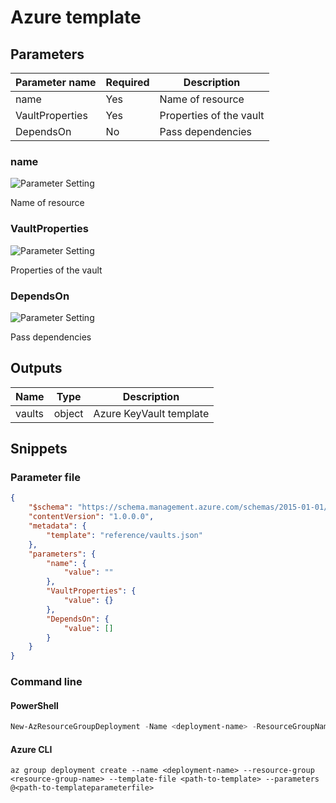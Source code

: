 # Azure template

## Parameters

Parameter name | Required | Description
-------------- | -------- | -----------
name           | Yes      | Name of resource
VaultProperties | Yes      | Properties of the vault
DependsOn      | No       | Pass dependencies

### name

![Parameter Setting](https://img.shields.io/badge/parameter-required-orange?style=flat-square)

Name of resource

### VaultProperties

![Parameter Setting](https://img.shields.io/badge/parameter-required-orange?style=flat-square)

Properties of the vault

### DependsOn

![Parameter Setting](https://img.shields.io/badge/parameter-optional-green?style=flat-square)

Pass dependencies

## Outputs

Name | Type | Description
---- | ---- | -----------
vaults | object | Azure KeyVault template

## Snippets

### Parameter file

```json
{
    "$schema": "https://schema.management.azure.com/schemas/2015-01-01/deploymentParameters.json#",
    "contentVersion": "1.0.0.0",
    "metadata": {
        "template": "reference/vaults.json"
    },
    "parameters": {
        "name": {
            "value": ""
        },
        "VaultProperties": {
            "value": {}
        },
        "DependsOn": {
            "value": []
        }
    }
}
```

### Command line

#### PowerShell

```powershell
New-AzResourceGroupDeployment -Name <deployment-name> -ResourceGroupName <resource-group-name> -TemplateFile <path-to-template> -TemplateParameterFile <path-to-templateparameter>
```

#### Azure CLI

```text
az group deployment create --name <deployment-name> --resource-group <resource-group-name> --template-file <path-to-template> --parameters @<path-to-templateparameterfile>
```

